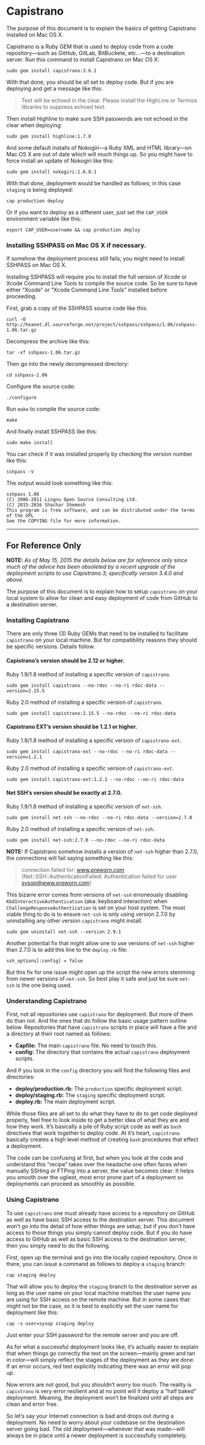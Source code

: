 # Capistrano

The purpose of this document is to explain the basics of getting Capistrano installed on Mac OS X.

Capistrano is a Ruby GEM that is used to deploy code from a code repository—such as GitHub, GitLab, BitBuckete, etc…—to a destination server. Run this command to install Capistrano on Mac OS X:

    sudo gem install capistrano:3.6.1

With that done, you should be all set to deploy code. But if you are deploying and get a message like this:

> Text will be echoed in the clear. Please install the HighLine or Termios libraries to suppress echoed text.

Then install Highline to make sure SSH passwords are not echoed in the clear when deploying:

    sudo gem install highline:1.7.8

And some default installs of Nokogiri—a Ruby XML and HTML library—on Mac OS X are out of date which will much things up. So you might have to force install an update of Nokogiri like this:

    sudo gem install nokogiri:1.6.8.1

With that done, deployment would be handled as follows; in this case `staging` is being deployed:

    cap production deploy

Or if you want to deploy as a different user, just set the `CAP_USER` environment variable like this:

    export CAP_USER=username && cap production deploy

### Installing SSHPASS on Mac OS X if necessary.

If somehow the deployment process still fails, you might need to install SSHPASS on Mac OS X.

Installing SSHPASS will require you to install the full version of Xcode or Xcode Command Line Tools to compile the source code. So be sure to have either “Xcode” or “Xcode Command Line Tools” installed before proceeding.

First, grab a copy of the SSHPASS source code like this:

	curl -O http://heanet.dl.sourceforge.net/project/sshpass/sshpass/1.06/sshpass-1.06.tar.gz

Decompress the archive like this:

    tar -xf sshpass-1.06.tar.gz
    
Then go into the newly decompressed directory:

    cd sshpass-1.06

Configure the source code:

    ./configure

Run `make` to compile the source code:

	make

And finally install SSHPASS like this:

	sudo make install

You can check if it was installed properly by checking the version number like this:

	sshpass -V

The output would look something like this:

	sshpass 1.06
	(C) 2006-2011 Lingnu Open Source Consulting Ltd.
	(C) 2015-2016 Shachar Shemesh
	This program is free software, and can be distributed under the terms of the GPL
	See the COPYING file for more information.

***

## For Reference Only

**NOTE:** *As of May 15, 2015 the details below are for reference only since much of the advice has been obsoleted by a recent upgrade of the deployment scripts to use Capistrano 3; specifically version 3.4.0 and above.*

The purpose of this document is to explain how to setup `capistrano` on your local system to allow for clean and easy deployment of code from GitHub to a destination server.

### Installing Capistrano

There are only three (3) Ruby GEMs that need to be installed to facilitate `capistrano` on your local machine. But for compatibility reasons they should be specific versions. Details follow.

#### Capistrano’s version should be 2.12 or higher.

Ruby 1.9/1.8 method of installing a specific version of `capistrano`.

    sudo gem install capistrano --no-rdoc --no-ri rdoc-data --version=2.15.5

Ruby 2.0 method of installing a specific version of `capistrano`.

    sudo gem install capistrano:2.15.5 --no-rdoc --no-ri rdoc-data

#### Capistrano EXT’s version should be 1.2.1 or higher.


Ruby 1.9/1.8 method of installing a specific version of `capistrano-ext`.

    sudo gem install capistrano-ext --no-rdoc --no-ri rdoc-data --version=1.2.1

Ruby 2.0 method of installing a specific version of `capistrano-ext`.

    sudo gem install capistrano-ext:1.2.1 --no-rdoc --no-ri rdoc-data

#### Net SSH’s version should be exactly at 2.7.0.

Ruby 1.9/1.8 method of installing a specific version of `net-ssh`.

    sudo gem install net-ssh --no-rdoc --no-ri rdoc-data --version=2.7.0

Ruby 2.0 method of installing a specific version of `net-ssh`.

    sudo gem install net-ssh:2.7.0 --no-rdoc --no-ri rdoc-data

**NOTE:** If Capistrano somehow installs a version of `net-ssh` higher than 2.7.0, the connections will fail saying something like this:

> connection failed for: www.preworn.com (Net::SSH::AuthenticationFailed: Authentication failed for user sysop@www.preworn.com)

This bizarre error comes from versions of `net-ssh` erroneously disabling `KbdInteractiveAuthentication` (aka: keyboard interaction) when `ChallengeResponseAuthentication` is set on your host system. The most viable thing to do is to ensure `net-ssh` is only using version 2.7.0 by uninstalling any other version `capistrano` might install.

    sudo gem uninstall net-ssh --version 2.9.1

Another potential fix that might allow one to use versions of `net-ssh` higher than 2.7.0 is to add this line to the `deploy.rb` file:

    ssh_options[:config] = false

But this fix for one issue might open up the script the new errors stemming from newer versions of `net-ssh`. So best play it safe and just be sure `net-ssh` is the one being used.

### Understanding Capistrano

First, not all repositories use `capistrano` for deployment. But more of them do than not. And the ones that do follow the basic usage pattern outline below. Repositories that have `capistrano` scripts in place will have a file and a directory at their root named as follows:

- **Capfile:** The main `capistrano` file. No need to touch this.
- **config:** The directory that contains the actual `capistrano` deployment scripts.

And if you look in the `config` directory you will find the following files and directories:

- **deploy/production.rb:** The `production` specific deployment script.
- **deploy/staging.rb:** The `staging` specific deployment script.
- **deploy.rb:** The main deployment script.

While those files are all set to do what they have to do to get code deployed properly, feel free to look inside to get a better idea of what they are and how they work. It’s basically a pile of Ruby script code as well as `bash` directives that work together to deploy code. At it’s heart, `capistrano` basically creates a high level method of creating `bash` procedures that effect a deployment.

The code can be confusing at first, but when you look at the code and understand this “recipe” takes over the headache one often faces when manually SSHing or FTPing into a server, the value becomes clear: It helps you smooth over the ugliest, most error prone part of a deployment so deployments can proceed as smoothly as possible.

### Using Capistrano

To use `capistrano` one must already have access to a repository on GitHub as well as have basic SSH access to the destination server. This document won’t go into the detail of how either things are setup, but if you don’t have access to those things you simply cannot deploy code. But if you do have access to GitHub as well as basic SSH access to the destination server, then you simply need to do the following.

First, open up the terminal and go into the locally copied repository. Once in there, you can issue a command as follows to deploy a `staging` branch:

    cap staging deploy

That will allow you to deploy the `staging` branch to the destination server as long as the user name on your local machine matches the user name you are using for SSH access on the remote machine. But in some cases that might not be the case, so it is best to explicitly set the user name for deployment like this:

    cap -s user=sysop staging deploy

Just enter your SSH password for the remote server and you are off.

As for what a successful deployment looks like, it’s actually easier to explain that when things go correctly the text on the screen—mainly green and tan in color—will simply reflect the stages of the deployment as they are done. If an error occurs, red text explicitly indicating there was an error will pop up.

Now errors are not good, but you shouldn’t worry too much. The reality is `capistrano` is very error resilient and at no point will it deploy a “half baked” deployment. Meaning, the deployment won’t be finalized until all steps are clean and error free.

So let’s say your Internet connection is bad and drops out during a deployment. No need to worry about your codebase on the destination server going bad. The old deployment—whenever that was made—will always be in place until a newer deployment is successfully completely.